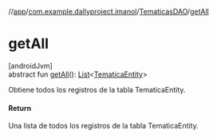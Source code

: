 //[app](../../../index.md)/[com.example.dallyproject.imanol](../index.md)/[TematicasDAO](index.md)/[getAll](get-all.md)

# getAll

[androidJvm]\
abstract fun [getAll](get-all.md)(): [List](https://kotlinlang.org/api/latest/jvm/stdlib/kotlin.collections/-list/index.html)&lt;[TematicaEntity](../-tematica-entity/index.md)&gt;

Obtiene todos los registros de la tabla TematicaEntity.

#### Return

Una lista de todos los registros de la tabla TematicaEntity.
